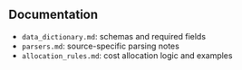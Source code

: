 ## Documentation

- `data_dictionary.md`: schemas and required fields
- `parsers.md`: source-specific parsing notes
- `allocation_rules.md`: cost allocation logic and examples


